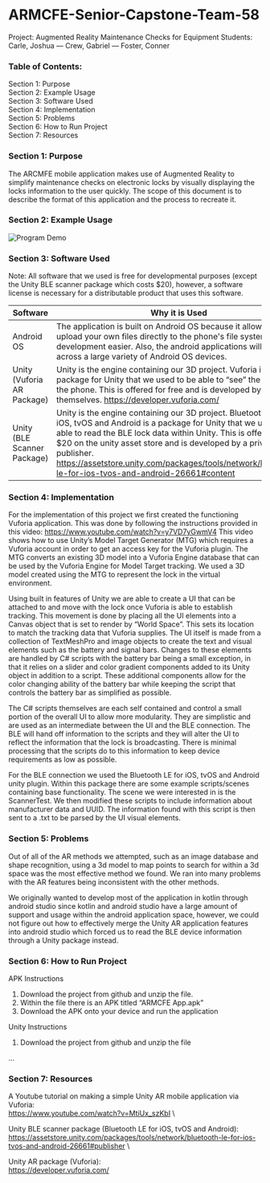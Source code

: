 # ARMCFE-Senior-Capstone-Team-58

Project: Augmented Reality Maintenance Checks for Equipment
Students: Carle, Joshua  —  Crew, Gabriel  —  Foster, Conner 


### Table of Contents:
Section 1: Purpose \
Section 2: Example Usage \
Section 3: Software Used \
Section 4: Implementation \
Section 5: Problems \
Section 6: How to Run Project \
Section 7: Resources


### Section 1: Purpose
The ARCMFE mobile application makes use of Augmented Reality to simplify maintenance checks on electronic locks by visually displaying the locks information to the user quickly. The scope of this document is to describe the format of this application and the process to recreate it. 


### Section 2: Example Usage
![Program Demo](https://github.com/ConnerFosterCS/ARMCFE-Senior-Capstone-Team-58/blob/main/ExampleUsage.gif)


### Section 3: Software Used
Note: All software that we used is free for developmental purposes (except the Unity BLE scanner package which costs $20), however, a software license is necessary for a distributable product that uses this software.

| Software  | Why it is Used |
| ------------- | ------------- |
| Android OS | The application is built on Android OS because it allows you to upload your own files directly to the phone's file system making development easier. Also, the android applications will work across a large variety of Android OS devices. |
| Unity (Vuforia AR Package) | Unity is the engine containing our 3D project. Vuforia is a package for Unity that we used to be able to “see” the lock with the phone. This is offered for free and is developed by Unity themselves. https://developer.vuforia.com/ |
| Unity (BLE Scanner Package) | Unity is the engine containing our 3D project. Bluetooth LE for iOS, tvOS and Android is a package for Unity that we used to be able to read the BLE lock data within Unity. This is offered for $20 on the unity asset store and is developed by a private publisher. https://assetstore.unity.com/packages/tools/network/bluetooth-le-for-ios-tvos-and-android-26661#content |


### Section 4: Implementation
For the implementation of this project we first created the functioning Vuforia application. This was done by following the instructions provided in this video: https://www.youtube.com/watch?v=y7VD7yGwmV4
This video shows how to use Unity’s Model Target Generator (MTG) which requires a Vuforia account in order to get an access key for the Vuforia plugin. The MTG converts an existing 3D model into a Vuforia Engine database that can be used by the Vuforia Engine for Model Target tracking. We used a 3D model created using the MTG to represent the lock in the virtual environment.

Using built in features of Unity we are able to create a UI that can be attached to and move with the lock once Vuforia is able to establish tracking.  This movement is done by placing all the UI elements into a Canvas object that is set to render by “World Space”. This sets its location to match the tracking data that Vuforia supplies. The UI itself is made from a collection of TextMeshPro and image objects to create the text and visual elements such as the battery and signal bars. Changes to these elements are handled by C# scripts with the battery bar being a small exception, in that it relies on a slider and color gradient components added to its Unity object in addition to a script. These additional components allow for the color changing ability of the battery bar while keeping the script that controls the battery bar as simplified as possible.

The C# scripts themselves are each self contained and control a small portion of the overall UI to allow more modularity. They are simplistic and are used as an intermediate between the UI and the BLE connection. The BLE will hand off information to the scripts and they will alter the UI to reflect the information that the lock is broadcasting. There is minimal processing that the scripts do to this information to keep device requirements as low as possible.

For the BLE connection we used the Bluetooth LE for iOS, tvOS and Android unity plugin. Within this package there are some example scripts/scenes containing base functionality. The scene we were interested in is the ScannerTest. We then modified these scripts to include information about manufacturer data and UUID. The information found with this script is then sent to a .txt to be parsed by the UI visual elements.


### Section 5: Problems
Out of all of the AR methods we attempted, such as an image database and shape recognition, using a 3d model to map points to search for within a 3d space was the most effective method we found. We ran into many problems with the AR features being inconsistent with the other methods.

We originally wanted to develop most of the application in kotlin through android studio since kotlin and android studio have a large amount of support and usage within the android application space, however, we could not figure out how to effectively merge the Unity AR application features into android studio which forced us to read the BLE device information through a Unity package instead.


### Section 6: How to Run Project
APK Instructions 
1. Download the project from github and unzip the file. 
2. Within the file there is an APK titled “ARMCFE App.apk” 
3. Download the APK onto your device and run the application 

Unity Instructions 
1. Download the project from github and unzip the file 

...


### Section 7: Resources
A Youtube tutorial on making a simple Unity AR mobile application via Vuforia: \
https://www.youtube.com/watch?v=MtiUx_szKbI \

Unity BLE scanner package (Bluetooth LE for iOS, tvOS and Android): \
https://assetstore.unity.com/packages/tools/network/bluetooth-le-for-ios-tvos-and-android-26661#publisher \

Unity AR package (Vuforia): \
https://developer.vuforia.com/ 
